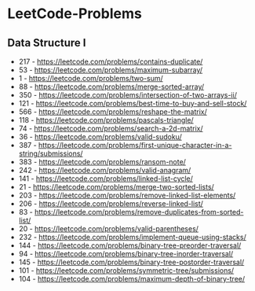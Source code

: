 # LeetCode-Problems

## Data Structure I

- 217 - https://leetcode.com/problems/contains-duplicate/ <br/>
- 53 - https://leetcode.com/problems/maximum-subarray/ <br/>
- 1 - https://leetcode.com/problems/two-sum/ <br/>
- 88 - https://leetcode.com/problems/merge-sorted-array/ <br/>
- 350 - https://leetcode.com/problems/intersection-of-two-arrays-ii/ <br/>
- 121 - https://leetcode.com/problems/best-time-to-buy-and-sell-stock/ <br/>
- 566 - https://leetcode.com/problems/reshape-the-matrix/ <br/>
- 118 - https://leetcode.com/problems/pascals-triangle/ <br/>
- 74 - https://leetcode.com/problems/search-a-2d-matrix/ <br/>
- 36 - https://leetcode.com/problems/valid-sudoku/ <br/>
- 387 - https://leetcode.com/problems/first-unique-character-in-a-string/submissions/ </br>
- 383 - https://leetcode.com/problems/ransom-note/ </br>
- 242 - https://leetcode.com/problems/valid-anagram/ </br>
- 141 - https://leetcode.com/problems/linked-list-cycle/ </br>
- 21 - https://leetcode.com/problems/merge-two-sorted-lists/ </br>
- 203 - https://leetcode.com/problems/remove-linked-list-elements/ </br>
- 206 - https://leetcode.com/problems/reverse-linked-list/ </br>
- 83 - https://leetcode.com/problems/remove-duplicates-from-sorted-list/ </br>
- 20 - https://leetcode.com/problems/valid-parentheses/ </br>
- 232 - https://leetcode.com/problems/implement-queue-using-stacks/ </br>
- 144 - https://leetcode.com/problems/binary-tree-preorder-traversal/ </br>
- 94 - https://leetcode.com/problems/binary-tree-inorder-traversal/ </br>
- 145 - https://leetcode.com/problems/binary-tree-postorder-traversal/ </br>
- 101 - https://leetcode.com/problems/symmetric-tree/submissions/ </br>
- 104 - https://leetcode.com/problems/maximum-depth-of-binary-tree/ </br>
